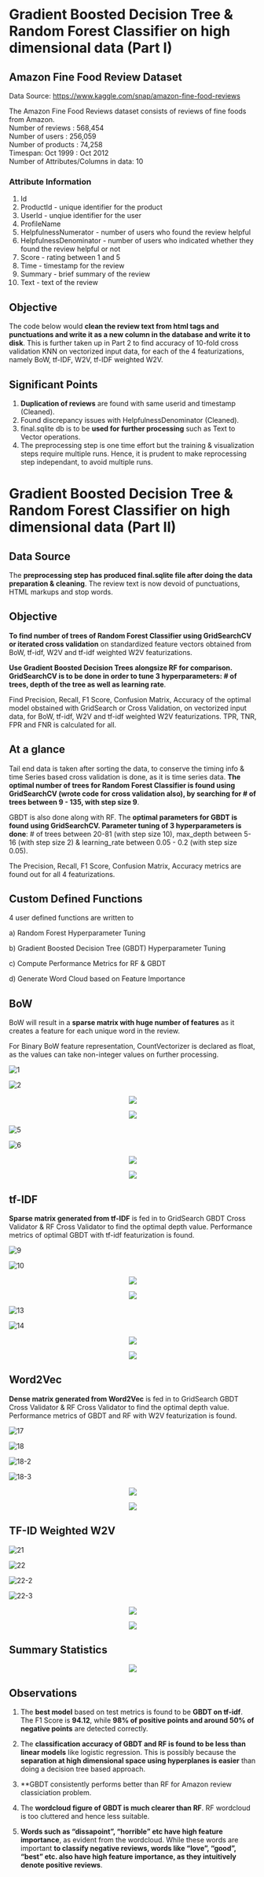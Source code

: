 # Gradient Boosted Decision Tree &amp; Random Forest Classifier on high dimensional data (Part I) #

## Amazon Fine Food Review Dataset ##

Data Source: https://www.kaggle.com/snap/amazon-fine-food-reviews

The Amazon Fine Food Reviews dataset consists of reviews of fine foods from Amazon. <br/>
Number of reviews                   : 568,454  <br/>
Number of users                     : 256,059  <br/>
Number of products                  : 74,258  <br/>
Timespan: Oct 1999                  : Oct 2012  <br/>
Number of Attributes/Columns in data: 10 <br/>

### Attribute Information ###
1. Id <br/>
2. ProductId - unique identifier for the product <br/>
3. UserId - unqiue identifier for the user <br/>
4. ProfileName <br/>
5. HelpfulnessNumerator - number of users who found the review helpful <br/>
6. HelpfulnessDenominator - number of users who indicated whether they found the review helpful or not <br/>
7. Score - rating between 1 and 5 <br/>
8. Time - timestamp for the review <br/>
9. Summary - brief summary of the review <br/>
10. Text - text of the review <br/>

## Objective ##

The code below would **clean the review text from html tags and punctuations and write it as a new column in the database and write it to disk**. This is further taken up in Part 2 to find accuracy of 10-fold cross validation KNN on vectorized input data, for each of the 4 featurizations, namely BoW, tf-IDF, W2V, tf-IDF weighted W2V.

## Significant Points ##

1. **Duplication of reviews** are found with same userid and timestamp (Cleaned).
2. Found discrepancy issues with HelpfulnessDenominator (Cleaned).
3. final.sqlite db is to be **used for further processing** such as Text to Vector operations.
4. The preprocessing step is one time effort but the training & visualization steps require multiple runs. Hence, it is prudent to make reprocessing step independant, to avoid multiple runs.

# Gradient Boosted Decision Tree &amp; Random Forest Classifier on high dimensional data (Part II) #

## Data Source ##

The **preprocessing step has produced final.sqlite file after doing the data preparation & cleaning**. The review text is now devoid of punctuations, HTML markups and stop words.

## Objective ##

**To find number of trees of Random Forest Classifier using GridSearchCV or iterated cross validation** on standardized feature vectors obtained from BoW, tf-idf, W2V and tf-idf weighted W2V featurizations.

**Use Gradient Boosted Decision Trees alongsize RF for comparison. GridSearchCV is to be done in order to tune 3 hyperparameters: # of trees, depth of the tree as well as learning rate**.

Find Precision, Recall, F1 Score, Confusion Matrix, Accuracy of the optimal model obstained with GridSearch or Cross Validation, on vectorized input data, for BoW, tf-idf, W2V and tf-idf weighted W2V featurizations. TPR, TNR, FPR and FNR is calculated for all.

## At a glance ##

Tail end data is taken after sorting the data, to conserve the timing info & time Series based cross validation is done, as it is time series data. **The optimal number of trees for Random Forest Classifier is found using GridSearchCV (wrote code for cross validation also), by searching for # of trees between 9 - 135, with step size 9**.

GBDT is also done along with RF. The **optimal parameters for GBDT is found using GridSearchCV. Parameter tuning of 3 hyperparameters is done**: # of trees between 20-81 (with step size 10), max_depth between 5-16 (with step size 2) & learning_rate between 0.05 - 0.2 (with step size 0.05).

The Precision, Recall, F1 Score, Confusion Matrix, Accuracy metrics are found out for all 4 featurizations.

## Custom Defined Functions ##

4 user defined functions are written to

a) Random Forest Hyperparameter Tuning

b) Gradient Boosted Decision Tree (GBDT) Hyperparameter Tuning

c) Compute Performance Metrics for RF & GBDT

d) Generate Word Cloud based on Feature Importance

## BoW ##

BoW will result in a **sparse matrix with huge number of features** as it creates a feature for each unique word in the review.

For Binary BoW feature representation, CountVectorizer is declared as float, as the values can take non-integer values on further processing.

![1](https://github.com/AdroitAnandAI/GBDT-and-Random-Forest-Classifier/blob/master/images/1.PNG)

![2](https://github.com/AdroitAnandAI/GBDT-and-Random-Forest-Classifier/blob/master/images/2.PNG)

<p align="center">
    <img src="https://github.com/AdroitAnandAI/GBDT-and-Random-Forest-Classifier/blob/master/images/3.PNG">
</p>

<p align="center">
    <img src="https://github.com/AdroitAnandAI/GBDT-and-Random-Forest-Classifier/blob/master/images/4.PNG">
</p>

![5](https://github.com/AdroitAnandAI/GBDT-and-Random-Forest-Classifier/blob/master/images/5.PNG)

![6](https://github.com/AdroitAnandAI/GBDT-and-Random-Forest-Classifier/blob/master/images/6.PNG)

<p align="center">
    <img src="https://github.com/AdroitAnandAI/GBDT-and-Random-Forest-Classifier/blob/master/images/7.PNG">
</p>

<p align="center">
    <img src="https://github.com/AdroitAnandAI/GBDT-and-Random-Forest-Classifier/blob/master/images/8.PNG">
</p>

## tf-IDF ##

**Sparse matrix generated from tf-IDF** is fed in to GridSearch GBDT Cross Validator & RF Cross Validator to find the optimal depth value. Performance metrics of optimal GBDT with tf-idf featurization is found.

![9](https://github.com/AdroitAnandAI/GBDT-and-Random-Forest-Classifier/blob/master/images/9.PNG)

![10](https://github.com/AdroitAnandAI/GBDT-and-Random-Forest-Classifier/blob/master/images/10.PNG)

<p align="center">
    <img src="https://github.com/AdroitAnandAI/GBDT-and-Random-Forest-Classifier/blob/master/images/11.PNG">
</p>

<p align="center">
    <img src="https://github.com/AdroitAnandAI/GBDT-and-Random-Forest-Classifier/blob/master/images/12.PNG">
</p>

![13](https://github.com/AdroitAnandAI/GBDT-and-Random-Forest-Classifier/blob/master/images/13.PNG)

![14](https://github.com/AdroitAnandAI/GBDT-and-Random-Forest-Classifier/blob/master/images/14.PNG)

<p align="center">
    <img src="https://github.com/AdroitAnandAI/GBDT-and-Random-Forest-Classifier/blob/master/images/15.PNG">
</p>

<p align="center">
    <img src="https://github.com/AdroitAnandAI/GBDT-and-Random-Forest-Classifier/blob/master/images/16.PNG">
</p>

## Word2Vec ##

**Dense matrix generated from Word2Vec** is fed in to GridSearch GBDT Cross Validator & RF Cross Validator to find the optimal depth value. Performance metrics of GBDT and RF with W2V featurization is found.

![17](https://github.com/AdroitAnandAI/GBDT-and-Random-Forest-Classifier/blob/master/images/17.PNG)

![18](https://github.com/AdroitAnandAI/GBDT-and-Random-Forest-Classifier/blob/master/images/18.PNG)

![18-2](https://github.com/AdroitAnandAI/GBDT-and-Random-Forest-Classifier/blob/master/images/18-2.PNG)

![18-3](https://github.com/AdroitAnandAI/GBDT-and-Random-Forest-Classifier/blob/master/images/18-3.PNG)

<p align="center">
    <img src="https://github.com/AdroitAnandAI/GBDT-and-Random-Forest-Classifier/blob/master/images/19.PNG">
</p>

<p align="center">
    <img src="https://github.com/AdroitAnandAI/GBDT-and-Random-Forest-Classifier/blob/master/images/20.PNG">
</p>

## TF-ID Weighted W2V ##

![21](https://github.com/AdroitAnandAI/GBDT-and-Random-Forest-Classifier/blob/master/images/21.PNG)

![22](https://github.com/AdroitAnandAI/GBDT-and-Random-Forest-Classifier/blob/master/images/22.PNG)

![22-2](https://github.com/AdroitAnandAI/GBDT-and-Random-Forest-Classifier/blob/master/images/22-2.PNG)

![22-3](https://github.com/AdroitAnandAI/GBDT-and-Random-Forest-Classifier/blob/master/images/22-3.PNG)

<p align="center">
    <img src="https://github.com/AdroitAnandAI/GBDT-and-Random-Forest-Classifier/blob/master/images/23.PNG">
</p>

<p align="center">
    <img src="https://github.com/AdroitAnandAI/GBDT-and-Random-Forest-Classifier/blob/master/images/24.PNG">
</p>

## Summary Statistics ##

<p align="center">
    <img src="https://github.com/AdroitAnandAI/GBDT-and-Random-Forest-Classifier/blob/master/images/25.PNG">
</p>

## Observations ##

1. The **best model** based on test metrics is found to be **GBDT on tf-idf**. The F1 Score is **94.12**, while **98% of positive points and around 50% of negative points** are detected correctly.

2. The **classification accuracy of GBDT and RF is found to be less than linear models** like logistic regression. This is possibly because the **separation at high dimensional space using hyperplanes is easier** than doing a decision tree based approach.

3. **GBDT consistently performs better than RF for Amazon review classiciation problem.

4. The **wordcloud figure of GBDT is much clearer than RF**. RF wordcloud is too cluttered and hence less suitable.

5. **Words such as “dissapoint”, “horrible” etc have high feature importance**, as evident from the wordcloud. While these words are important **to classify negative reviews, words like “love”, “good”, “best” etc. also have high feature importance, as they intuitively denote positive reviews**.
